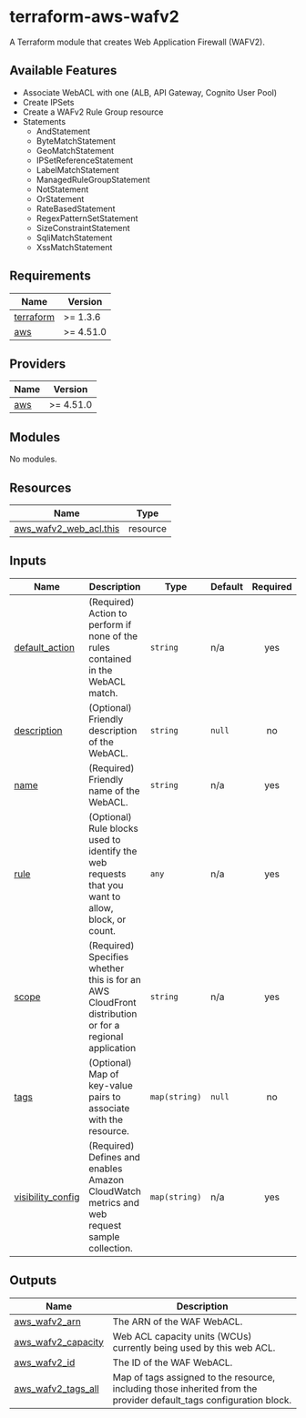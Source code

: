# terraform-aws-wafv2

A Terraform module that creates Web Application Firewall (WAFV2).

## Available Features

- Associate WebACL with one (ALB, API Gateway, Cognito User Pool)
- Create IPSets
- Create a WAFv2 Rule Group resource
- Statements
  - AndStatement
  - ByteMatchStatement
  - GeoMatchStatement
  - IPSetReferenceStatement
  - LabelMatchStatement
  - ManagedRuleGroupStatement
  - NotStatement
  - OrStatement
  - RateBasedStatement
  - RegexPatternSetStatement
  - SizeConstraintStatement
  - SqliMatchStatement
  - XssMatchStatement

<!-- BEGIN_TF_DOCS -->
## Requirements

| Name | Version |
|------|---------|
| <a name="requirement_terraform"></a> [terraform](#requirement\_terraform) | >= 1.3.6 |
| <a name="requirement_aws"></a> [aws](#requirement\_aws) | >= 4.51.0 |

## Providers

| Name | Version |
|------|---------|
| <a name="provider_aws"></a> [aws](#provider\_aws) | >= 4.51.0 |

## Modules

No modules.

## Resources

| Name | Type |
|------|------|
| [aws_wafv2_web_acl.this](https://registry.terraform.io/providers/hashicorp/aws/latest/docs/resources/wafv2_web_acl) | resource |

## Inputs

| Name | Description | Type | Default | Required |
|------|-------------|------|---------|:--------:|
| <a name="input_default_action"></a> [default\_action](#input\_default\_action) | (Required) Action to perform if none of the rules contained in the WebACL match. | `string` | n/a | yes |
| <a name="input_description"></a> [description](#input\_description) | (Optional) Friendly description of the WebACL. | `string` | `null` | no |
| <a name="input_name"></a> [name](#input\_name) | (Required) Friendly name of the WebACL. | `string` | n/a | yes |
| <a name="input_rule"></a> [rule](#input\_rule) | (Optional) Rule blocks used to identify the web requests that you want to allow, block, or count. | `any` | n/a | yes |
| <a name="input_scope"></a> [scope](#input\_scope) | (Required) Specifies whether this is for an AWS CloudFront distribution or for a regional application | `string` | n/a | yes |
| <a name="input_tags"></a> [tags](#input\_tags) | (Optional) Map of key-value pairs to associate with the resource. | `map(string)` | `null` | no |
| <a name="input_visibility_config"></a> [visibility\_config](#input\_visibility\_config) | (Required) Defines and enables Amazon CloudWatch metrics and web request sample collection. | `map(string)` | n/a | yes |

## Outputs

| Name | Description |
|------|-------------|
| <a name="output_aws_wafv2_arn"></a> [aws\_wafv2\_arn](#output\_aws\_wafv2\_arn) | The ARN of the WAF WebACL. |
| <a name="output_aws_wafv2_capacity"></a> [aws\_wafv2\_capacity](#output\_aws\_wafv2\_capacity) | Web ACL capacity units (WCUs) currently being used by this web ACL. |
| <a name="output_aws_wafv2_id"></a> [aws\_wafv2\_id](#output\_aws\_wafv2\_id) | The ID of the WAF WebACL. |
| <a name="output_aws_wafv2_tags_all"></a> [aws\_wafv2\_tags\_all](#output\_aws\_wafv2\_tags\_all) | Map of tags assigned to the resource, including those inherited from the provider default\_tags configuration block. |
<!-- END_TF_DOCS -->